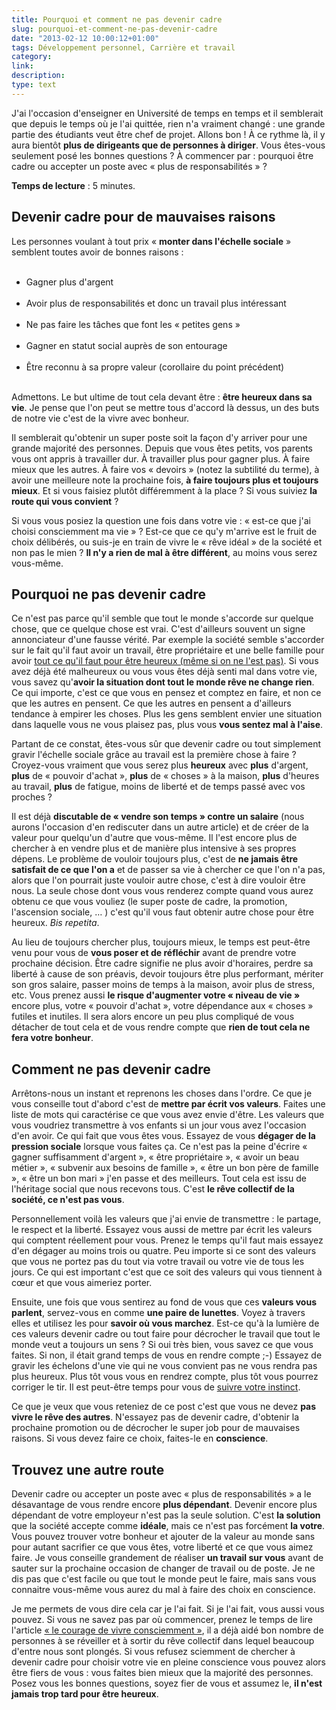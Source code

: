 ```yaml
---
title: Pourquoi et comment ne pas devenir cadre
slug: pourquoi-et-comment-ne-pas-devenir-cadre
date: "2013-02-12 10:00:12+01:00"
tags: Développement personnel, Carrière et travail
category: 
link: 
description: 
type: text
---
```


<p><p>J'ai l'occasion d'enseigner en Université de temps en temps et il semblerait que depuis le temps où je l'ai quittée, rien n'a vraiment changé : une grande partie des étudiants veut être chef de projet. Allons bon ! À ce rythme là, il y aura bientôt <strong>plus de dirigeants que de personnes à diriger</strong>. Vous êtes-vous seulement posé les bonnes questions ? À commencer par : pourquoi être cadre ou accepter un poste avec « plus de responsabilités » ?</p></p>
<!-- TEASER_END -->
<p><p><strong>Temps de lecture</strong> : 5 minutes.</p></p>

<p><h2>Devenir cadre pour de mauvaises raisons</h2></p>

<p><p>Les personnes voulant à tout prix « <strong>monter dans l'échelle sociale</strong> » semblent toutes avoir de bonnes raisons :</p></p>

<p><ul><br /><li>Gagner plus d'argent</li><br /><li>Avoir plus de responsabilités et donc un travail plus intéressant</li><br /><li>Ne pas faire les tâches que font les « petites gens »</li><br /><li>Gagner en statut social auprès de son entourage</li><br /><li>Être reconnu à sa propre valeur (corollaire du point précédent)</li><br /></ul></p>

<p><p>Admettons. Le but ultime de tout cela devant être : <strong>être heureux dans sa vie</strong>. Je pense que l'on peut se mettre tous d'accord là dessus, un des buts de notre vie c'est de la vivre avec bonheur.</p></p>

<p><p>Il semblerait qu'obtenir un super poste soit la façon d'y arriver pour une grande majorité des personnes. Depuis que vous êtes petits, vos parents vous ont appris à travailler dur. À travailler plus pour gagner plus. À faire mieux que les autres. À faire vos « devoirs » (notez la subtilité du terme), à avoir une meilleure note la prochaine fois, <strong>à faire toujours plus et toujours mieux</strong>. Et si vous faisiez plutôt différemment à la place ? Si vous suiviez <strong>la route qui vous convient</strong> ?</p></p>

<p><p>Si vous vous posiez la question une fois dans votre vie : « est-ce que j'ai choisi consciemment ma vie » ? Est-ce que ce qu'y m'arrive est le fruit de choix délibérés, ou suis-je en train de vivre le « rêve idéal » de la société et non pas le mien ? <strong>Il n'y a rien de mal à être différent</strong>, au moins vous serez vous-même.</p></p>

<p><h2>Pourquoi ne pas devenir cadre</h2></p>

<p><p>Ce n'est pas parce qu'il semble que tout le monde s'accorde sur quelque chose, que ce quelque chose est vrai. C'est d'ailleurs souvent un signe annonciateur d'une fausse vérité. Par exemple la société semble s'accorder sur le fait qu'il faut avoir un travail, être propriétaire et une belle famille pour avoir <a href="/blog/fr/jai-pourtant-tout-ce-quil-faut-pour-être-heureux/">tout ce qu'il faut pour être heureux (même si on ne l'est pas)</a>. Si vous avez déjà été malheureux ou vous vous êtes déjà senti mal dans votre vie, vous savez qu'<strong>avoir la situation dont tout le monde rêve ne change rien</strong>. Ce qui importe, c'est ce que vous en pensez et comptez en faire, et non ce que les autres en pensent. Ce que les autres en pensent a d'ailleurs tendance à empirer les choses. Plus les gens semblent envier une situation dans laquelle vous ne vous plaisez pas, plus vous <strong>vous sentez mal à l'aise</strong>.</p></p>

<p><p>Partant de ce constat, êtes-vous sûr que devenir cadre ou tout simplement gravir l'échelle sociale grâce au travail est la première chose à faire ? Croyez-vous vraiment que vous serez plus <strong>heureux</strong> avec <strong>plus</strong> d'argent, <strong>plus</strong> de « pouvoir d'achat », <strong>plus</strong> de « choses » à la maison, <strong>plus</strong> d'heures au travail, <strong>plus</strong> de fatigue, moins de liberté et de temps passé avec vos proches ?</p></p>

<p><p>Il est déjà <strong>discutable de « vendre son temps » contre un salaire</strong> (nous aurons l'occasion d'en rediscuter dans un autre article) et de créer de la valeur pour quelqu'un d'autre que vous-même. Il l'est encore plus de chercher à en vendre plus et de manière plus intensive à ses propres dépens. Le problème de vouloir toujours plus, c'est de <strong>ne jamais être satisfait de ce que l'on a</strong> et de passer sa vie à chercher ce que l'on n'a pas, alors que l'on pourrait juste vouloir autre chose, c'est à dire vouloir être nous. La seule chose dont vous vous renderez compte quand vous aurez obtenu ce que vous vouliez (le super poste de cadre, la promotion, l'ascension sociale, … ) c'est qu'il vous faut obtenir autre chose pour être heureux. <em>Bis repetita</em>.</p></p>

<p><p>Au lieu de toujours chercher plus, toujours mieux, le temps est peut-être venu pour vous de <strong>vous poser et de réfléchir</strong> avant de prendre votre prochaine décision. Être cadre signifie ne plus avoir d'horaires, perdre sa liberté à cause de son préavis, devoir toujours être plus performant, mériter son gros salaire, passer moins de temps à la maison, avoir plus de stress, etc. Vous prenez aussi <strong>le risque d'augmenter votre « niveau de vie »</strong> encore plus, votre « pouvoir d'achat », votre dépendance aux « choses » futiles et inutiles. Il sera alors encore un peu plus compliqué de vous détacher de tout cela et de vous rendre compte que <strong>rien de tout cela ne fera votre bonheur</strong>.</p></p>

<p><h2>Comment ne pas devenir cadre</h2></p>

<p><p>Arrêtons-nous un instant et reprenons les choses dans l'ordre. Ce que je vous conseille tout d'abord c'est de <strong>mettre par écrit vos valeurs</strong>. Faites une liste de mots qui caractérise ce que vous avez envie d'être. Les valeurs que vous voudriez transmettre à vos enfants si un jour vous avez l'occasion d'en avoir. Ce qui fait que vous êtes vous. Essayez de vous <strong>dégager de la pression sociale</strong> lorsque vous faites ça. Ce n'est pas la peine d'écrire « gagner suffisamment d'argent », « être propriétaire », « avoir un beau métier », « subvenir aux besoins de famille », « être un bon père de famille », « être un bon mari » j'en passe et des meilleurs. Tout cela est issu de l'héritage social que nous recevons tous. C'est <strong>le rêve collectif de la société, ce n'est pas vous</strong>.</p></p>

<p><p>Personnellement voilà les valeurs que j'ai envie de transmettre : le partage, le respect et la liberté. Essayez vous aussi de mettre par écrit les valeurs qui comptent réellement pour vous. Prenez le temps qu'il faut mais essayez d'en dégager au moins trois ou quatre. Peu importe si ce sont des valeurs que vous ne portez pas du tout via votre travail ou votre vie de tous les jours. Ce qui est important c'est que ce soit des valeurs qui vous tiennent à cœur et que vous aimeriez porter.</p></p>

<p><p>Ensuite, une fois que vous sentirez au fond de vous que ces <strong>valeurs vous parlent</strong>, servez-vous en comme <strong>une paire de lunettes</strong>. Voyez à travers elles et utilisez les pour <strong>savoir où vous marchez</strong>. Est-ce qu'à la lumière de ces valeurs devenir cadre ou tout faire pour décrocher le travail que tout le monde veut a toujours un sens ? Si oui très bien, vous savez ce que vous faites. Si non, il était grand temps de vous en rendre compte ;-) Essayez de gravir les échelons d'une vie qui ne vous convient pas ne vous rendra pas plus heureux. Plus tôt vous vous en rendrez compte, plus tôt vous pourrez corriger le tir. Il est peut-être temps pour vous de <a href="/comment-choisir-sa-vie-suivre-son-instinct/">suivre votre instinct</a>.</p></p>

<p><p>Ce que je veux que vous reteniez de ce post c'est que vous ne devez <strong>pas vivre le rêve des autres</strong>. N'essayez pas de devenir cadre, d'obtenir la prochaine promotion ou de décrocher le super job pour de mauvaises raisons. Si vous devez faire ce choix, faites-le en <strong>conscience</strong>.</p></p>

<p><h2>Trouvez une autre route</h2></p>

<p><p>Devenir cadre ou accepter un poste avec « plus de responsabilités » a le désavantage de vous rendre encore <strong>plus dépendant</strong>. Devenir encore plus dépendant de votre employeur n'est pas la seule solution. C'est <strong>la solution</strong> que la société accepte comme <strong>idéale</strong>, mais ce n'est pas forcément <strong>la votre</strong>. Vous pouvez trouver votre bonheur et ajouter de la valeur au monde sans pour autant sacrifier ce que vous êtes, votre liberté et ce que vous aimez faire. Je vous conseille grandement de réaliser <strong>un travail sur vous</strong> avant de sauter sur la prochaine occasion de changer de travail ou de poste. Je ne dis pas que c'est facile ou que tout le monde peut le faire, mais sans vous connaitre vous-même vous aurez du mal à faire des choix en conscience.</p></p>

<p><p>Je me permets de vous dire cela car je l'ai fait. Si je l'ai fait, vous aussi vous pouvez. Si vous ne savez pas par où commencer, prenez le temps de lire l'article <a href="/blog/fr/le-courage-de-vivre-consciemment/">« le courage de vivre consciemment »</a>, il a déjà aidé bon nombre de personnes à se réveiller et à sortir du rêve collectif dans lequel beaucoup d'entre nous sont plongés. Si vous refusez sciemment de chercher à devenir cadre pour choisir votre vie en pleine conscience vous pouvez alors être fiers de vous : vous faites bien mieux que la majorité des personnes. Posez vous les bonnes questions, soyez fier de vous et assumez le, <strong>il n'est jamais trop tard pour être heureux</strong>.</p></p>
